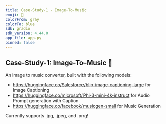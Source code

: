 ```yaml
---
title: Case-Study-1 - Image-To-Music
emoji: 🎼
colorFrom: gray
colorTo: blue
sdk: gradio
sdk_version: 4.44.0
app_file: app.py
pinned: false
---
```


## Case-Study-1: Image-To-Music 🎼

An image to music converter, built with the following models:
- https://huggingface.co/Salesforce/blip-image-captioning-large for Image Captioning
- https://huggingface.co/microsoft/Phi-3-mini-4k-instruct       for Audio Prompt generation with Caption
- https://huggingface.co/facebook/musicgen-small                for Music Generation

Currently supports .jpg, .jpeg, and .png!